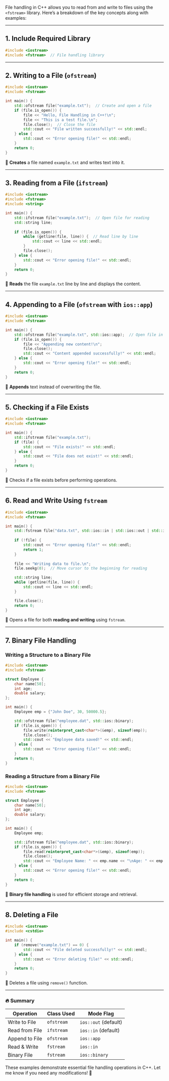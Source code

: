 File handling in C++ allows you to read from and write to files using the `<fstream>` library. Here’s a breakdown of the key concepts along with examples:

---

## **1. Include Required Library**
```cpp
#include <iostream>
#include <fstream>  // File handling library
```

---

## **2. Writing to a File (`ofstream`)**
```cpp
#include <iostream>
#include <fstream>

int main() {
    std::ofstream file("example.txt");  // Create and open a file
    if (file.is_open()) {
        file << "Hello, File Handling in C++!\n";
        file << "This is a test file.\n";
        file.close();  // Close the file
        std::cout << "File written successfully!" << std::endl;
    } else {
        std::cout << "Error opening file!" << std::endl;
    }
    return 0;
}
```
🔹 **Creates** a file named `example.txt` and writes text into it.

---

## **3. Reading from a File (`ifstream`)**
```cpp
#include <iostream>
#include <fstream>
#include <string>

int main() {
    std::ifstream file("example.txt");  // Open file for reading
    std::string line;
    
    if (file.is_open()) {
        while (getline(file, line)) {  // Read line by line
            std::cout << line << std::endl;
        }
        file.close();
    } else {
        std::cout << "Error opening file!" << std::endl;
    }
    return 0;
}
```
🔹 **Reads** the file `example.txt` line by line and displays the content.

---

## **4. Appending to a File (`ofstream` with `ios::app`)**
```cpp
#include <iostream>
#include <fstream>

int main() {
    std::ofstream file("example.txt", std::ios::app);  // Open file in append mode
    if (file.is_open()) {
        file << "Appending new content!\n";
        file.close();
        std::cout << "Content appended successfully!" << std::endl;
    } else {
        std::cout << "Error opening file!" << std::endl;
    }
    return 0;
}
```
🔹 **Appends** text instead of overwriting the file.

---

## **5. Checking if a File Exists**
```cpp
#include <iostream>
#include <fstream>

int main() {
    std::ifstream file("example.txt");
    if (file) {
        std::cout << "File exists!" << std::endl;
    } else {
        std::cout << "File does not exist!" << std::endl;
    }
    return 0;
}
```
🔹 Checks if a file exists before performing operations.

---

## **6. Read and Write Using `fstream`**
```cpp
#include <iostream>
#include <fstream>

int main() {
    std::fstream file("data.txt", std::ios::in | std::ios::out | std::ios::trunc);
    
    if (!file) {
        std::cout << "Error opening file!" << std::endl;
        return 1;
    }
    
    file << "Writing data to file.\n";
    file.seekg(0);  // Move cursor to the beginning for reading

    std::string line;
    while (getline(file, line)) {
        std::cout << line << std::endl;
    }

    file.close();
    return 0;
}
```
🔹 Opens a file for both **reading and writing** using `fstream`.

---

## **7. Binary File Handling**
### **Writing a Structure to a Binary File**
```cpp
#include <iostream>
#include <fstream>

struct Employee {
    char name[50];
    int age;
    double salary;
};

int main() {
    Employee emp = {"John Doe", 30, 50000.5};

    std::ofstream file("employee.dat", std::ios::binary);
    if (file.is_open()) {
        file.write(reinterpret_cast<char*>(&emp), sizeof(emp));
        file.close();
        std::cout << "Employee data saved!" << std::endl;
    } else {
        std::cout << "Error opening file!" << std::endl;
    }
    return 0;
}
```

### **Reading a Structure from a Binary File**
```cpp
#include <iostream>
#include <fstream>

struct Employee {
    char name[50];
    int age;
    double salary;
};

int main() {
    Employee emp;

    std::ifstream file("employee.dat", std::ios::binary);
    if (file.is_open()) {
        file.read(reinterpret_cast<char*>(&emp), sizeof(emp));
        file.close();
        std::cout << "Employee Name: " << emp.name << "\nAge: " << emp.age << "\nSalary: " << emp.salary << std::endl;
    } else {
        std::cout << "Error opening file!" << std::endl;
    }
    return 0;
}
```
🔹 **Binary file handling** is used for efficient storage and retrieval.

---

## **8. Deleting a File**
```cpp
#include <iostream>
#include <cstdio>

int main() {
    if (remove("example.txt") == 0) {
        std::cout << "File deleted successfully!" << std::endl;
    } else {
        std::cout << "Error deleting file!" << std::endl;
    }
    return 0;
}
```
🔹 Deletes a file using `remove()` function.

---

### 🔥 **Summary**
| Operation        | Class Used  | Mode Flag |
|-----------------|------------|-----------|
| Write to File   | `ofstream`  | `ios::out` (default) |
| Read from File  | `ifstream`  | `ios::in` (default) |
| Append to File  | `ofstream`  | `ios::app` |
| Read & Write    | `fstream`   | `ios::in` | `ios::out` |
| Binary File     | `fstream`   | `ios::binary` |

These examples demonstrate essential file handling operations in C++. Let me know if you need any modifications! 🚀
